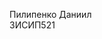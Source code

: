 Пилипенко Даниил																																																																																																							
3ИСИП521
